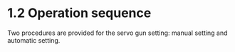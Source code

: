 # 1.2 Operation sequence

Two procedures are provided for the servo gun setting: manual setting and automatic setting.